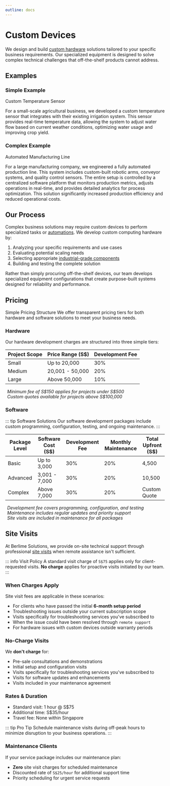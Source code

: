 ```yaml
---
outline: docs
---
```


# Custom Devices

We design and build [custom hardware](/introduction/glossaries.html#custom-hardware) solutions tailored to your specific business requirements. Our specialized equipment is designed to solve complex technical challenges that off-the-shelf products cannot address.

## Examples

### Simple Example

Custom Temperature Sensor

For a small-scale agricultural business, we developed a custom temperature sensor that integrates with their existing irrigation system. This sensor provides real-time temperature data, allowing the system to adjust water flow based on current weather conditions, optimizing water usage and improving crop yield.

### Complex Example

Automated Manufacturing Line

For a large manufacturing company, we engineered a fully automated production line. This system includes custom-built robotic arms, conveyor systems, and quality control sensors. The entire setup is controlled by a centralized software platform that monitors production metrics, adjusts operations in real-time, and provides detailed analytics for process optimization. This solution significantly increased production efficiency and reduced operational costs.

## Our Process

Complex business solutions may require custom devices to perform specialized tasks or [automations](/introduction/glossaries.html#automation). We develop custom computing hardware by:

1. Analyzing your specific requirements and use cases
2. Evaluating potential scaling needs
3. Selecting appropriate [industrial-grade components](/introduction/glossaries.html#industrial-grade-components)
4. Building and testing the complete solution

Rather than simply procuring off-the-shelf devices, our team develops specialized equipment configurations that create purpose-built systems designed for reliability and performance.

## Pricing

Simple Pricing Structure
We offer transparent pricing tiers for both hardware and software solutions to meet your business needs.


### Hardware 

Our hardware development charges are structured into three simple tiers:

| Project Scope    | Price Range (S$)  | Development Fee |
|-----------------|-------------------|-----------------|
| Small           | Up to 20,000      | 30%            |
| Medium          | 20,001 - 50,000   | 20%            |
| Large           | Above 50,000      | 10%            |

<ul style="color: inherit; font-size: 14px; line-height: 1rem; list-style-type: none; padding-left: 6px">
  <li><i>Minimum fee of S$150 applies for projects under S$500</i></li>
  <li><i>Custom quotes available for projects above S$100,000</i></li>
</ul>

### Software 

::: tip Software Solutions
Our software development packages include custom programming, configuration, testing, and ongoing maintenance.
:::

| Package Level    | Software Cost (S$) | Development Fee | Monthly Maintenance | Total Upfront (S$) |
|-----------------|-------------------|-----------------|-------------------|-------------------|
| Basic           | Up to 3,000       | 30%             | 20%               | 4,500             |
| Advanced    | 3,001 - 7,000     | 30%             | 20%               | 10,500            |
| Complex      | Above 7,000       | 30%             | 20%               | Custom Quote      |

<ul style="color: inherit; font-size: 14px; line-height: 1rem; list-style-type: none; padding-left: 6px">
  <li><i>Development fee covers programming, configuration, and testing</i></li>
  <li><i>Maintenance includes regular updates and priority support</i></li>
  <li><i>Site visits are included in maintenance for all packages</i></li>
</ul>

## Site Visits

At Berlime Solutions, we provide on-site technical support through professional [site visits](/introduction/glossaries.html#site-visit) when remote assistance isn't sufficient.

::: info Visit Policy
A standard visit charge of `S$75` applies only for client-requested visits. **No charge** applies for proactive visits initiated by our team.
:::

### When Charges Apply

Site visit fees are applicable in these scenarios:

- For clients who have passed the initial **6-month setup period**
- Troubleshooting issues outside your current subscription scope
- Visits specifically for troubleshooting services you've subscribed to
- When the issue could have been resolved through `remote support`
- For hardware issues with custom devices outside warranty periods

### No-Charge Visits

We **don't charge** for:

- Pre-sale consultations and demonstrations
- Initial setup and configuration visits
- Visits specifically for troubleshooting services you've subscribed to
- Visits for software updates and enhancements
- Visits included in your maintenance agreement

### Rates & Duration

- Standard visit: 1 hour @ S$75
- Additional time: S$35/hour
- Travel fee: None within Singapore

::: tip Pro Tip
Schedule maintenance visits during off-peak hours to minimize disruption to your business operations.
:::

### Maintenance Clients

If your service package includes our maintenance plan:

- **Zero** site visit charges for scheduled maintenance
- Discounted rate of `S$25/hour` for additional support time
- Priority scheduling for urgent service requests
